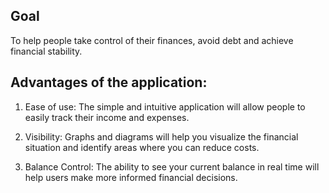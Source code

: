 ## Goal

To help people take control of their finances, avoid 
debt and achieve financial stability.

## Advantages of the application:

  1. Ease of use: The simple and intuitive application will allow people 
     to easily track their income and expenses.

  2. Visibility: Graphs and diagrams will help you visualize the financial
     situation and identify areas where you can reduce costs.

  3. Balance Control: The ability to see your current balance in real
     time will help users make more informed financial decisions.
